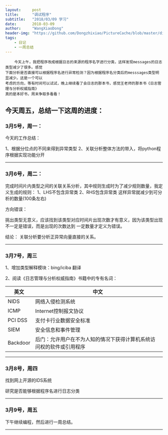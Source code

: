 ```yaml
---
layout:     post
title:      "调试程序"
subtitle:   "2018/03/09 学习"
date:       2018-03-09
author:     "WangXiaoDong"
header-img: "https://github.com/Dongzhixiao/PictureCache/blob/master/diaryPic/20180309.jpg?raw=true"
tags:
    - 日记
    - 一周总结
---
```


```
    今天上午，我把程序改成根据日志的来源的程序名字进行分类，这样发现messages的日志类型减少了很多。感觉
下面分析是否直接可以根据程序名进行异常检测？因为根据程序名分类后的messsages类型明显减少。这是一个可以
考虑的方向，等有时间可以试试，晚上继续看了会日志的那本书，感觉王老师的那本书《日志管理与分析权威指南》
真的是本好书，周末争取多看看！
```

## 今天周五，总结一下这周的进度：

### 3月5号，周一：   


今天的工作总结：

1、根据分位点的不同来得到异常类型
2、关联分析整体方法的带入，将python程序根据实现功能分开

----------------

### 3月6号，周二：


完成时间片内类型之间的关联关系分析，其中规则生成时为了减少规则数量，我定义生成的规则：
1、LHS不包含异常类
2、RHS包含异常类
这样异常就减少到可分析的数量(100条左右)

方向错误：

挑出类型无意义，应该找到该类型对应时间片出现次数才有意义，因为该类型出现不一定是错误，而是出现的次数达到
一定数量才定义为错误。

结论：
关联分析要分析正异常向量直接的关系。

---------------

### 3月7号，周三 

1、增加类型解释模块：bing/iciba 翻译

2、阅读《日志管理与分析权威指南》书籍中的专有名词：

|英文|中文|
|--|--|
|NIDS|网络入侵检测系统|
|ICMP|Internet控制报文协议|
|PCI DSS|支付卡行业数据安全标准|
|SIEM|安全信息和事件管理|
|Backdoor|后门：允许用户在不为人知的情况下获得计算机系统访问权的软件或引用程序|


---------------

### 3月8号，周四

找到网上开源的<a target="https://github.com/stamparm/maltrail">IDS系统</a>

研究是否能够根据程序名进行日志分类

---------------

### 3月9号，周五



下午继续编程，然后进行一周总结。

-----------------
